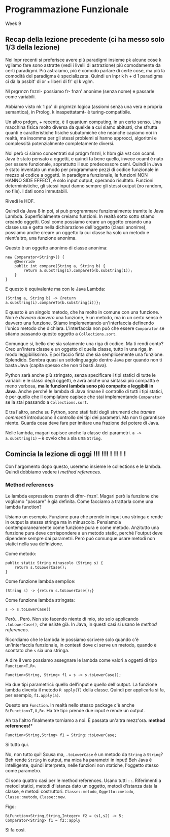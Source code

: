 # Programmazione Funzionale

Week 9

## Recap della lezione precedente (ci ha messo solo 1/3 della lezione)

Nei lnpr recenti si preferisce avere più paradigmi insieme pk alcune cose k vgliamo fare sono astratte (vedi i livelli di astrazione) più comodamente da certi paradigmi.
Più astraiamo, più è comodo parlare di certe cose, ma più la comodità del paradigma è specializzata.
Quindi un lnpr k h + d 1 paradigma ci dà la pssblt' di xr + liberi di fr' ql k vglm.

Nl prgrmzn fnznl- possiamo fr- fnzn' anonime (senza nome) e passarle come variabili.

Abbiamo visto nk 1 po' di prgrmzn logica (assiomi senza una vera e propria semantica), in Prolog, k inaspettatamt- è turing-compatibile.

Un altro prdgm, + recente, è il quantum computing, in un certo senso. Una macchina fisica molto diversa da quelkle a cui siamo abituati, che sfrutta quanti e caratteristiche fisiche subatomiche che neanche capiamo noi in realtà, ma insomma per gli stessi problemi si hanno approcci, algoritmi e complessità potenzialmente completamente diversi.

Noi però ci siamo concentrati sul prdgm fnznl, k hbm già vst con ocaml. Java è stato pensato a oggetti, e quindi fa bene quello, invece ocaml è nato per essere funzionale, soprattutto il suo predecessore caml.
Quindi in Java è stato inventato un modo per programmare pezzi di codice funzionale in mezzo al codice a oggetti.
In paradigma funzionale, le funzioni NON HANNO SIDE EFFECT, è solo input output, operando risultato. Funzioni deterministiche, gli stessi input danno sempre gli stessi output (no random, no file). I dati sono immutabili.

Rivedi le HOF.

Quindi da Java 8 in poi, si può programmare funzionalmente tramite le Java Lambda.
Superficialmente creiamo funzioni. In realtà sotto sotto stiamo creando oggetti. Così come possiamo creare un oggetto creando una classe usa e getta nella dichiarazione dell'oggetto (classi anonime), possiamo anche creare un oggetto la cui classe ha solo un metodo e nient'altro, una funzione anonima.

Questo è un oggetto anonimo di classe anonima:

```
new Comparator<String>() {
	@Override
	public int compare(String a, String b) {
		return a.substring(1).compareTo(b.substring(1));
	}
}
```

E questo è equivalente ma con le Java Lambda:

```
(String a, String b) -> {return a.substring(i).compareTo(b.substring(i))};
```
E questo è un singolo metodo, che ha molto in comune con una funzione. Non è *davvero davvero* una funzione, è un metodo, ma in un certo senso è davvero una funzione. Stiamo implementando un'interfaccia definendo l'unico metodo che dichiara. L'interfaccia non può che essere `Comparator` se stiamo passando questo oggetto a `Collections.sort`.

Comunque sì, bello che sia solamente una riga di codice. Ma ti rendi conto? Creo un'intera classe e un oggetto di quella classe, tutto in una riga, in modo leggibilissimo. E poi faccio finta che sia semplicemente una funzione. Splendido. Sembra quasi un sottolinguaggio dentro Java per quando non ti basta Java (capita spesso che non ti basti Java).

Python sarà anche più stringato, senza specificare i tipi statici di tutte le variabili e le classi degli oggetti, e avrà anche una sintassi più compatta e meno verbosa, **ma le funzioni lambda sono più compatte e leggibili in Java**. Anche perché le lambda di Java rimane il controllo di tutti i tipi statici, è per quello che il compilatore capisce che stai implementando `Comparator` se la stai passando a `Collections.sort`.

E tra l'altro, anche su Python, sono stati fatti degli strumenti che *tramite commenti* introducono il controllo dei tipi dei parametri. Ma non ti garantisce niente. Guarda cosa deve fare per imitare una frazione del potere di Java.

Nelle lambda, magari capisce anche la classe dei parametri.
	`a -> a.substring(1)` – è ovvio che `a` sia una `String`.
	
## Comincia la lezione di oggi !!! !!! ! !! ! !

Con l'argomento dopo questo, useremo insieme le collections e le lambda. Quindi dobbiamo vedere i *method references*.

### Method references

Le lambda expressions cnsntn di dfnr- fnzn'. Magari però la funzione che vogliamo "passare" è già definita. Come facciamo a trattarla come una lambda function?

Usiamo un esempio. Funzione pura che prende in input una stringa e rende in output la stessa stringa ma in minuscolo. Pensiamola contemporaneamente come funzione pura e come metodo. Anzitutto una funzione pura deve corrispondere a un metodo static, perché l'output deve dipendere sempre dai parametri. Però può comunque usare metodi non statici nella sua definizione.

Come metodo:
```
public static String minuscolo (String s) {
	return s.toLowerCase();
}
```

Come funzione lambda semplice:
```
(String s) -> {return s.toLowerCase();}
```

Come funzione lambda stringata:
```
s -> s.toLowerCase()
```

Però... Però. Non sto facendo niente di mio, sto solo applicando `.toLowerCase()`, che esiste già. In Java, in questi casi si usano le *method references*.

Ricordiamo che le lambda le possiamo scrivere solo quando c'è un'interfaccia funzionale, in contesti dove ci serve un metodo, quando è scontato che `s` sia una stringa.

A dire il vero possiamo assegnare le lambda come valori a oggetti di tipo `Function<T,R>`.

```
Function<String, String> f1 = s -> s.toLowerCase();
```

Ha due tipi parametrici: quello dell'input e quello dell'output. La funzione lambda diventa il metodo `R apply(T)` della classe. Quindi per applicarla si fa, per esempio, `f1.apply(a)`.

Questo era `Function`. In realtà nello stesso package c'è anche `BiFunction<T,U,R>`. Ha tre tipi: prende due input e rende un output.

Ah tra l'altro finalmente torniamo a noi. È passata un'altra mezz'ora. **method references!***

```
Function<String,String> f1 = String::toLowerCase;
```

Sì tutto qui.

No, non tutto qui! Scusa ma, `.toLowerCase` è un metodo da `String` a `String`? Beh rende `String` in output, ma mica ha parametri in input! Beh Java è intelligente, quindi interpreta, nelle funzioni non statiche, l'oggetto stesso come parametro.

Ci sono quattro casi per le method references. Usano tutti `::`. Riferimenti a metodi statici, metodi d'istanza dato un oggetto, metodi d'istanza data la classe, e metodi costruttori. `Classe::metodo`, `Oggetto::metodo`, `Classe::metodo`, `Classe::new`.

Figo:
```
BiFunction<String,String,Integer> f2 = (s1,s2) -> 5;
Comparator<String> f1 = f2::apply
```
Si fa così.
